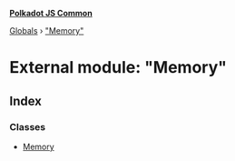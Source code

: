 **[Polkadot JS Common](../README.md)**

[Globals](../globals.md) › ["Memory"](_memory_.md)

# External module: "Memory"

## Index

### Classes

* [Memory](../classes/_memory_.memory.md)